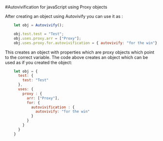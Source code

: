 #Autovivification for javaScript using Proxy objects

After creating an object using Autovivify you can use it as :

```javascript
    let obj = Autovivify();

    obj.test.test = "Test";
    obj.uses.proxy.arr = ["Proxy"];
    obj.uses.proxy.for.autovivification = { autovivify: "for the win"};
```

This creates an object with properties which are proxy objects which point to
the correct variable. The code above creates an object which can be used as if
you created the object:

```javascript
    let obj = {
      test: {
        test: "Test"
      },
      uses: {
        proxy : {
          arr: ["Proxy"],
          for: {
            autovivification : {
              autovivify: "for the win"
            }
          }
        }
      }
    }
```

